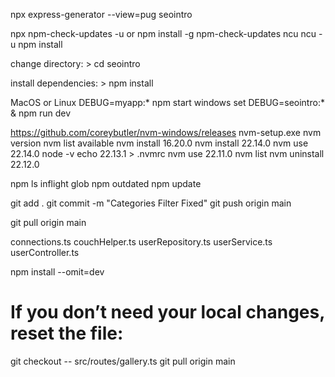 npx express-generator --view=pug seointro

npx npm-check-updates -u
or
npm install -g npm-check-updates
ncu
ncu -u
npm install

change directory: > cd seointro

install dependencies: > npm install

MacOS or Linux
DEBUG=myapp:* npm start
windows
set DEBUG=seointro:* & npm run dev

https://github.com/coreybutler/nvm-windows/releases
nvm-setup.exe
nvm version
nvm list available
nvm install 16.20.0
nvm install 22.14.0
nvm use 22.14.0
node -v
echo 22.13.1 > .nvmrc
nvm use 22.11.0
nvm list
nvm uninstall 22.12.0

npm ls inflight glob
npm outdated
npm update

git add .
git commit -m "Categories Filter Fixed"
git push origin main

git pull origin main



connections.ts
couchHelper.ts
userRepository.ts
userService.ts
userController.ts


npm install --omit=dev


# If you don’t need your local changes, reset the file:
git checkout -- src/routes/gallery.ts
git pull origin main